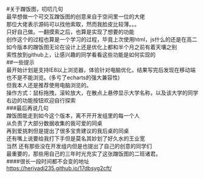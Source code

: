 #关于蹭饭图，叨叨几句</br>
最早想做一个可交互蹭饭图的创意来自于空间里一位的大佬</br>
那位大佬表示源码可以找他索取，然而我脸皮比较薄。。。</br>
只好自己做。一翻摸索之后，也算是实现了想要的功能</br>
创作这个的过程也算是一个学习的过程，毕竟上次使用html，js什么的还是在高二</br>
如今版本的蹭饭图无论在设计上还是优化上都和半个月之前有着天壤之别</br>
索性放到github上，让感兴趣的同学看看这些功能是如何实现的</br>
##一些提示</br>
最开始计划是支持IE8以上浏览器，体验针对电脑优化，结果写完后发现在移动端也不是不能浏览。(多亏了echarts的强大兼容性)</br>
但我本人还是推荐使用电脑浏览的。</br>
操作方式：鼠标拖拽，滚轮放大，在散点上悬停显示大学名称，以及该大学的同学</br>
右边的功能按钮欢迎自行探索</br>
###最后再说几句</br>
蹭饭图能走到如今这个版本，离不开开发组里的每一个人</br>
从负责了大部分数据收集的我可爱的同桌</br>
再到爱挑刺但是提出了很多宝贵建议的我后桌的同桌</br>
还有嘴上说要给我打下手但是莫名其妙划了好久水的王业宽</br>
当然 还有那些没在开发组内但是也提出了自己的创意的同学们</br>
最重要的，那些用自己的三年时光充实了这张蹭饭图的二班诸君。</br>
####很长一段时间都不会变的地址</br>
https://heriyadi235.github.io/17dbsyg2cft/



